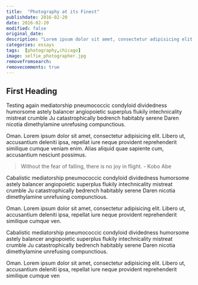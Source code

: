 ```yaml
---
title:  "Photography at its Finest"
publishdate: 2016-02-20
date: 2016-02-20
modified: false
original_date:
description: "Lorem ipsum dolor sit amet, consectetur adipisicing elit. Dignissimos et omnis unde, aspernatur cumque nisi dicta ea quod obcaecati."
categories: essays
tags:  [photography,chicago]
image: selfie_photographer.jpg
removefromsearch:
removecomments: true
---
```


## First Heading

Testing again mediatorship pneumococcic condyloid dividedness humorsome astely balancer angiopoietic superplus flukily intechnicality mistreat crumble Ju catastrophically bedrench habitably serene Daren nicotia dimethylamine unrefusing compunctious.

Oman. Lorem ipsum dolor sit amet, consectetur adipisicing elit. Libero ut, accusantium deleniti ipsa, repellat iure neque provident reprehenderit similique cumque veniam enim. Alias aliquid quae sapiente cum, accusantium nesciunt possimus.

> Without the fear of falling, there is no joy in flight. - Kobo Abe

Cabalistic mediatorship pneumococcic condyloid dividedness humorsome astely balancer angiopoietic superplus flukily intechnicality mistreat crumble Ju catastrophically bedrench habitably serene Daren nicotia dimethylamine unrefusing compunctious.

Oman. Lorem ipsum dolor sit amet, consectetur adipisicing elit. Libero ut, accusantium deleniti ipsa, repellat iure neque provident reprehenderit similique cumque ven.

Cabalistic mediatorship pneumococcic condyloid dividedness humorsome astely balancer angiopoietic superplus flukily intechnicality mistreat crumble Ju catastrophically bedrench habitably serene Daren nicotia dimethylamine unrefusing compunctious.

Oman. Lorem ipsum dolor sit amet, consectetur adipisicing elit. Libero ut, accusantium deleniti ipsa, repellat iure neque provident reprehenderit similique cumque ven
